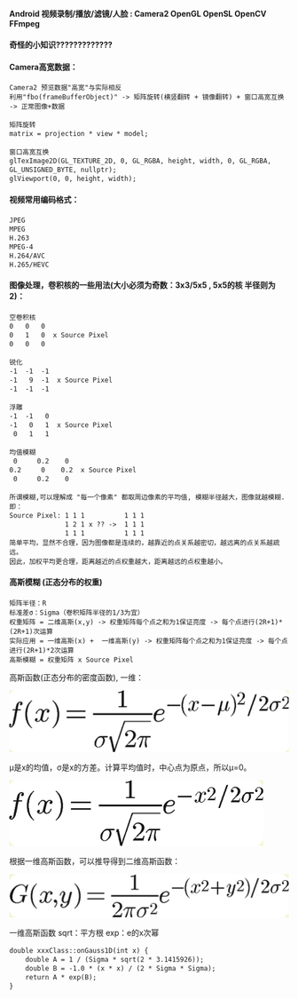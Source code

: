 #### Android 视频录制/播放/滤镜/人脸 : Camera2 OpenGL OpenSL OpenCV FFmpeg
#### 奇怪的小知识?????????????
####  Camera高宽数据：
```
Camera2 预览数据"高宽"与实际相反 
利用"fbo(frameBufferObject)" -> 矩阵旋转(横竖翻转 + 镜像翻转) + 窗口高宽互换 -> 正常图像+数据

矩阵旋转
matrix = projection * view * model;

窗口高宽互换
glTexImage2D(GL_TEXTURE_2D, 0, GL_RGBA, height, width, 0, GL_RGBA, GL_UNSIGNED_BYTE, nullptr);
glViewport(0, 0, height, width); 
```
#### 视频常用编码格式：
```
JPEG
MPEG
H.263
MPEG-4
H.264/AVC
H.265/HEVC
```
#### 图像处理，卷积核的一些用法(大小必须为奇数：3x3/5x5 , 5x5的核 半径则为2)：
```
空卷积核
0   0   0
0   1   0  x Source Pixel
0   0   0

锐化
-1  -1  -1
-1   9  -1  x Source Pixel
-1  -1  -1

浮雕
-1  -1   0
-1   0   1  x Source Pixel
 0   1   1

均值模糊
 0     0.2    0
0.2     0    0.2  x Source Pixel
 0     0.2    0

所谓模糊,可以理解成 "每一个像素" 都取周边像素的平均值, 模糊半径越大，图像就越模糊. 即：
Source Pixel: 1 1 1          1 1 1
              1 2 1 x ?? ->  1 1 1
              1 1 1          1 1 1
简单平均，显然不合理，因为图像都是连续的，越靠近的点关系越密切，越远离的点关系越疏远。
因此，加权平均更合理，距离越近的点权重越大，距离越远的点权重越小。
```

#### 高斯模糊 (正态分布的权重)
```
矩阵半径：R
标准差σ：Sigma（卷积矩阵半径的1/3为宜）
权重矩阵 = 二维高斯(x,y) -> 权重矩阵每个点之和为1保证亮度 -> 每个点进行(2R+1)*(2R+1)次运算
实际应用 = 一维高斯(x) +  一维高斯(y) -> 权重矩阵每个点之和为1保证亮度 -> 每个点进行(2R+1)*2次运算
高斯模糊 = 权重矩阵 x Source Pixel
```
高斯函数(正态分布的密度函数), 一维：

![Image text](https://github.com/ABCDQ123/VdMake/blob/main/lib_vd/image/gauss1d_origin.png)

μ是x的均值，σ是x的方差。计算平均值时，中心点为原点，所以μ=0。

![Image text](https://github.com/ABCDQ123/VdMake/blob/main/lib_vd/image/gauss1d.png)

根据一维高斯函数，可以推导得到二维高斯函数：

![Image text](https://github.com/ABCDQ123/VdMake/blob/main/lib_vd/image/gauss2d.png)

一维高斯函数 sqrt：平方根 exp：e的x次幂
```
double xxxClass::onGauss1D(int x) {
    double A = 1 / (Sigma * sqrt(2 * 3.1415926));
    double B = -1.0 * (x * x) / (2 * Sigma * Sigma);
    return A * exp(B);
}
```